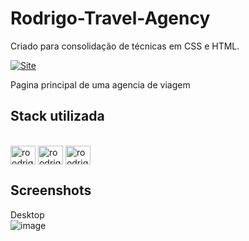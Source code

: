 # Rodrigo-Travel-Agency
Criado para consolidação de técnicas em CSS e HTML.


<a link href="https://roodrigoomendes.github.io/Rodrigo-Travel-Agency/" target="_blank">![Site](https://shields.io/badge/acessar-Site-green?&style=for-the-badge)</a>



Pagina principal de uma agencia de viagem




## Stack utilizada
<div style="display: inline_block"><br>
  <img align="center" alt="roodrigoomendes-CSS" height="30" width="40" src="https://cdn.jsdelivr.net/gh/devicons/devicon/icons/css3/css3-original.svg">
  <img align="center" alt="roodrigoomendes-HTML" height="30" width="40" src="https://cdn.jsdelivr.net/gh/devicons/devicon/icons/html5/html5-original.svg">
  <img align="center" alt="roodrigoomendes-Javascript" height="30" width="40" src="https://cdn.jsdelivr.net/gh/devicons/devicon/icons/javascript/javascript-original.svg">

  
</div>

## Screenshots

Desktop
<br>
![image](https://user-images.githubusercontent.com/54471790/211071868-2ec04c5b-da2f-4b81-9e74-2ec902f0d987.png)
